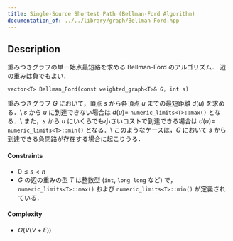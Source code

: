 ```yaml
---
title: Single-Source Shortest Path (Bellman-Ford Algorithm)
documentation_of: ../../library/graph/Bellman-Ford.hpp
---
```


## Description
重みつきグラフの単一始点最短路を求める Bellman-Ford のアルゴリズム．
辺の重みは負でもよい．
```
vector<T> Bellman_Ford(const weighted_graph<T>& G, int s)
```
重みつきグラフ $G$ において，頂点 $s$ から各頂点 $u$ までの最短距離 $d(u)$ を求める．\\
$s$ から $u$ に到達できない場合は $d(u)=$ ``numeric_limits<T>::max()`` となる．\\
また，$s$ から $u$ にいくらでも小さいコストで到達できる場合は $d(u)=$ ``numeric_limits<T>::min()`` となる．\\
このようなケースは，$G$ において $s$ から到達できる負閉路が存在する場合に起こりうる．

#### Constraints
- $0\le s\lt n$
- $G$ の辺の重みの型 $T$ は整数型 (``int``, ``long long`` など) で，``numeric_limits<T>::max()`` および ``numeric_limits<T>::min()`` が定義されている．

#### Complexity
- $O(V(V+E))$

